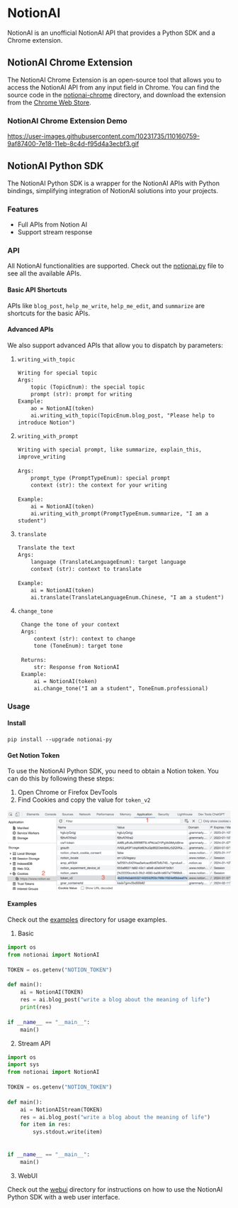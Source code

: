 # NotionAI

NotionAI is an unofficial NotionAI API that provides a Python SDK and a Chrome extension.

## NotionAI Chrome Extension

The NotionAI Chrome Extension is an open-source tool that allows you to access the NotionAI API from any input field in Chrome. You can find the source code in the [notionai-chrome](./notionai-chrome) directory, and download the extension from the [Chrome Web Store](https://chrome.google.com/webstore/detail/notionai/ilgkcoockdhdpkikaakkjacblhpmdmeo).

### NotionAI Chrome Extension Demo

https://user-images.githubusercontent.com/10231735/110160759-9af87400-7e18-11eb-8c4d-f95d4a3ecbf3.gif

## NotionAI Python SDK

The NotionAI Python SDK is a wrapper for the NotionAI APIs with Python bindings, simplifying integration of NotionAI solutions into your projects.

### Features

- Full APIs from Notion AI
- Support stream response

### API

All NotionAI functionalities are supported. Check out the [notionai.py](./notionai/notionai.py) file to see all the available APIs.

#### Basic API Shortcuts

APIs like `blog_post`, `help_me_write`, `help_me_edit`, and `summarize` are shortcuts for the basic APIs.

#### Advanced APIs

We also support advanced APIs that allow you to dispatch by parameters:

1. `writing_with_topic`
    ```
    Writing for special topic
    Args:
        topic (TopicEnum): the special topic
        prompt (str): prompt for writing
    Example:
        ao = NotionAI(token)
        ai.writing_with_topic(TopicEnum.blog_post, "Please help to introduce Notion")
    ```
2. `writing_with_prompt`
    ```
    Writing with special prompt, like summarize, explain_this, improve_writing

    Args:
        prompt_type (PromptTypeEnum): special prompt
        context (str): the context for your writing

    Example:
        ai = NotionAI(token)
        ai.writing_with_prompt(PromptTypeEnum.summarize, "I am a student")
    ```
3. `translate`
    ```
    Translate the text
    Args:
        language (TranslateLanguageEnum): target language
        context (str): context to translate

    Example:
        ai = NotionAI(token)
        ai.translate(TranslateLanguageEnum.Chinese, "I am a student")
    ```
4. `change_tone`
   ```
    Change the tone of your context
    Args:
        context (str): context to change
        tone (ToneEnum): target tone

    Returns:
        str: Response from NotionAI
    Example:
        ai = NotionAI(token)
        ai.change_tone("I am a student", ToneEnum.professional)
   ```

### Usage

#### Install

`pip install --upgrade notionai-py`


#### Get Notion Token

To use the NotionAI Python SDK, you need to obtain a Notion token. You can do this by following these steps:

1. Open Chrome or Firefox DevTools
2. Find Cookies and copy the value for `token_v2`

![Get Notion Token](./docs/images/get_notion_token.png)

#### Examples

Check out the [examples](./examples/) directory for usage examples.

1. Basic

```python
import os
from notionai import NotionAI

TOKEN = os.getenv("NOTION_TOKEN")

def main():
    ai = NotionAI(TOKEN)
    res = ai.blog_post("write a blog about the meaning of life")
    print(res)

if __name__ == "__main__":
    main()

```

2. Stream API

```python
import os
import sys
from notionai import NotionAI

TOKEN = os.getenv("NOTION_TOKEN")

def main():
    ai = NotionAIStream(TOKEN)
    res = ai.blog_post("write a blog about the meaning of life")
    for item in res:
        sys.stdout.write(item)


if __name__ == "__main__":
    main()
```


3. WebUI

Check out the [webui](./examples/webui/README.md) directory for instructions on how to use the NotionAI Python SDK with a web user interface.
